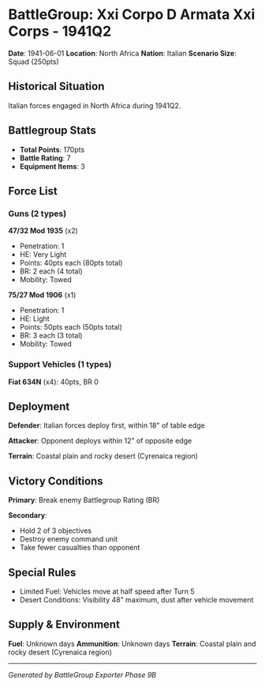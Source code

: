 # BattleGroup: Xxi Corpo D Armata Xxi Corps - 1941Q2

**Date**: 1941-06-01
**Location**: North Africa
**Nation**: Italian
**Scenario Size**: Squad (250pts)

## Historical Situation

Italian forces engaged in North Africa during 1941Q2.

## Battlegroup Stats

- **Total Points**: 170pts
- **Battle Rating**: 7
- **Equipment Items**: 3

## Force List

### Guns (2 types)

**47/32 Mod 1935** (x2)
- Penetration: 1
- HE: Very Light
- Points: 40pts each (80pts total)
- BR: 2 each (4 total)
- Mobility: Towed

**75/27 Mod 1906** (x1)
- Penetration: 1
- HE: Light
- Points: 50pts each (50pts total)
- BR: 3 each (3 total)
- Mobility: Towed

### Support Vehicles (1 types)

**Fiat 634N** (x4): 40pts, BR 0

## Deployment

**Defender**: Italian forces deploy first, within 18" of table edge

**Attacker**: Opponent deploys within 12" of opposite edge

**Terrain**: Coastal plain and rocky desert (Cyrenaica region)

## Victory Conditions

**Primary**: Break enemy Battlegroup Rating (BR)

**Secondary**:
- Hold 2 of 3 objectives
- Destroy enemy command unit
- Take fewer casualties than opponent

## Special Rules

- Limited Fuel: Vehicles move at half speed after Turn 5
- Desert Conditions: Visibility 48" maximum, dust after vehicle movement

## Supply & Environment

**Fuel**: Unknown days
**Ammunition**: Unknown days
**Terrain**: Coastal plain and rocky desert (Cyrenaica region)

---

*Generated by BattleGroup Exporter Phase 9B*
